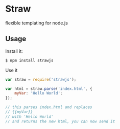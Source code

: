 # Straw

flexible templating for node.js

## Usage

Install it:

```sh
$ npm install strawjs
```

Use it

```js
var straw = require('strawjs');

var html = straw.parse('index.html', {
    myVar: 'Hello World';
});

// this parses index.html and replaces
// {{myVar}}
// with 'Hello World'
// and returns the new html, you can now send it
```